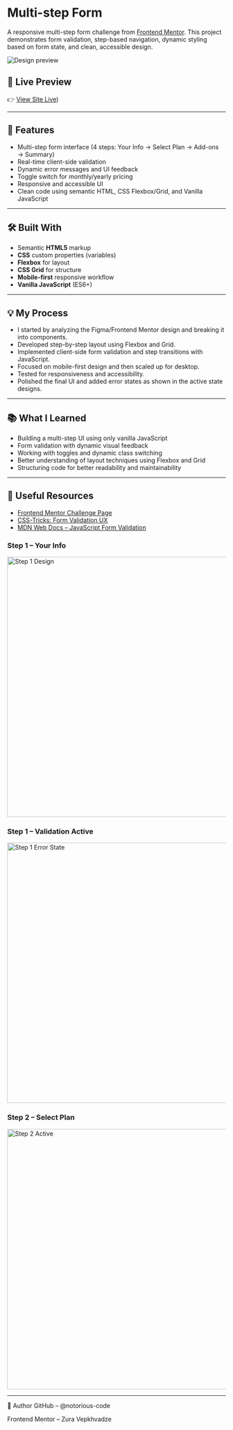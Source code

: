 # Multi-step Form

A responsive multi-step form challenge from [Frontend Mentor](https://www.frontendmentor.io). This project demonstrates form validation, step-based navigation, dynamic styling based on form state, and clean, accessible design.

![Design preview](./previewjpg)

## 📌 Live Preview

👉 [View Site Live](https://notorious-code.github.io/multi-step-form-main/))

---

## 🧠 Features

- Multi-step form interface (4 steps: Your Info → Select Plan → Add-ons → Summary)
- Real-time client-side validation
- Dynamic error messages and UI feedback
- Toggle switch for monthly/yearly pricing
- Responsive and accessible UI
- Clean code using semantic HTML, CSS Flexbox/Grid, and Vanilla JavaScript

---

## 🛠️ Built With

- Semantic **HTML5** markup
- **CSS** custom properties (variables)
- **Flexbox** for layout
- **CSS Grid** for structure
- **Mobile-first** responsive workflow
- **Vanilla JavaScript** (ES6+)

---

## 💡 My Process

- I started by analyzing the Figma/Frontend Mentor design and breaking it into components.
- Developed step-by-step layout using Flexbox and Grid.
- Implemented client-side form validation and step transitions with JavaScript.
- Focused on mobile-first design and then scaled up for desktop.
- Tested for responsiveness and accessibility.
- Polished the final UI and added error states as shown in the active state designs.

---

## 📚 What I Learned

- Building a multi-step UI using only vanilla JavaScript
- Form validation with dynamic visual feedback
- Working with toggles and dynamic class switching
- Better understanding of layout techniques using Flexbox and Grid
- Structuring code for better readability and maintainability

---

## 🔗 Useful Resources

- [Frontend Mentor Challenge Page](https://www.frontendmentor.io/challenges/multistep-form-YVAnSdqQBJ)
- [CSS-Tricks: Form Validation UX](https://css-tricks.com/form-validation-part-1-constraint-validation/)
- [MDN Web Docs – JavaScript Form Validation](https://developer.mozilla.org/en-US/docs/Learn/Forms/Form_validation)

### Step 1 – Your Info  
<img src="./desktop-design-step-1.jpg" alt="Step 1 Design" width="600"/>

### Step 1 – Validation Active  
<img src="./active-states-step-1.jpg" alt="Step 1 Error State" width="600"/>

### Step 2 – Select Plan  
<img src="./active-states-step-2.jpg" alt="Step 2 Active" width="600"/>

---
👤 Author
GitHub – @notorious-code

Frontend Mentor – Zura Vepkhvadze
